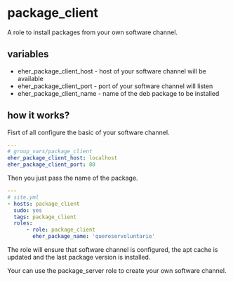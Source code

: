 # package_client
A role to install packages from your own software channel.

## variables
- eher_package_client_host - host of your software channel will be available
- eher_package_client_port - port of your software channel will listen
- eher_package_client_name - name of the deb package to be installed

## how it works?

Fisrt of all configure the basic of your software channel.
```yml
---
# group_vars/package_client
eher_package_client_host: localhost
eher_package_client_port: 80
```

Then you just pass the name of the package.
```yml
---
# site.yml
- hosts: package_client
  sudo: yes
  tags: package_client
  roles:
      - role: package_client
        eher_package_name: 'queroservoluntario'
```

The role will ensure that software channel is configured, the apt cache is updated and the last package version is installed.

Your can use the package_server role to create your own software channel.
